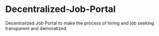 # Decentralized-Job-Portal
Decentralized Job Portal to make the process of hiring and job seeking transparent and demoratized.

